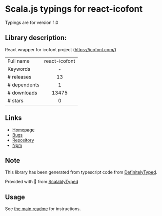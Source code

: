 
# Scala.js typings for react-icofont

Typings are for version 1.0

## Library description:
React wrapper for icofont project (https://icofont.com/)

|                    |                 |
| ------------------ | :-------------: |
| Full name          | react-icofont |
| Keywords           | - |
| # releases         | 13 |
| # dependents       | 1 |
| # downloads        | 13475 |
| # stars            | 0 |

## Links
- [Homepage](https://github.com/theanam/react-icofont)
- [Bugs](https://github.com/theanam/react-icofont/issues)
- [Repository](https://github.com/theanam/react-icofont)
- [Npm](https://www.npmjs.com/package/react-icofont)
    


## Note
This library has been generated from typescript code from [DefinitelyTyped](https://definitelytyped.org).

Provided with :purple_heart: from [ScalablyTyped](https://github.com/oyvindberg/ScalablyTyped)

## Usage
See [the main readme](../../readme.md) for instructions.


